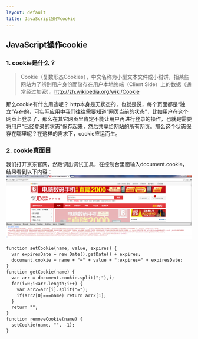 ```yaml
---
layout: default
title: JavaScript操作cookie
---
```

JavaScript操作cookie
-------------------
### 1. cookie是什么？

>Cookie（复数形态Cookies），中文名称为小型文本文件或小甜饼，指某些网站为了辨别用户身份而储存在用户本地终端（Client Side）上的数据（通常经过加密）。<http://zh.wikipedia.org/wiki/Cookie>

那么cookie有什么用途呢？
http本身是无状态的，也就是说，每个页面都是“独立”存在的，可实际应用中我们往往需要知道“网页当前的状态”，比如用户在这个网页上登录了，那么在其它网页里肯定不能让用户再进行登录的操作，也就是需要将用户“已经登录的状态”保存起来，然后共享给网站的所有网页。那么这个状态保存在哪里呢？在这样的需求下，cookie应运而生。

### 2. cookie真面目
我们打开京东官网，然后调出调试工具，在控制台里面输入document.cookie，结果看到以下内容：
![京东网站首页cookie](/images/cookie_of_jd.png)

    function setCookie(name, value, expires) {
      var expiresDate = new Date().getDate() + expires;
      document.cookie = name + "=" + value + ";expires=" + expiresDate;
    }
    function getCookie(name) {
      var arr = document.cookie.split(";"),i;
      for(i=0;i<arr.length;i++) {
        var arr2=arr[i].split("=");
        if(arr2[0]===name) return arr2[1];
      }
      return "";
    }
    function removeCookie(name) {
      setCookie(name, "", -1);
    }